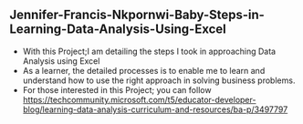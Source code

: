 ## Jennifer-Francis-Nkpornwi-Baby-Steps-in-Learning-Data-Analysis-Using-Excel

* With this Project;I am detailing the steps I took in approaching Data Analysis using Excel
* As a learner, the detailed processes is to enable me to learn and understand  how to use the right approach in solving business problems.
* For those interested in this Project; you can follow https://techcommunity.microsoft.com/t5/educator-developer-blog/learning-data-analysis-curriculum-and-resources/ba-p/3497797  
